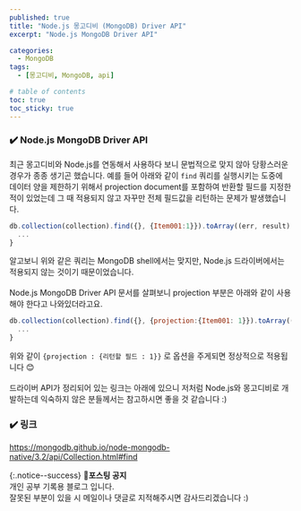 ```yaml
---
published: true
title: "Node.js 몽고디비 (MongoDB) Driver API"
excerpt: "Node.js MongoDB Driver API"

categories:
  - MongoDB
tags:
  - [몽고디비, MongoDB, api]

# table of contents
toc: true
toc_sticky: true
---
```


### ✔️ Node.js MongoDB Driver API

최근 몽고디비와 Node.js를 연동해서 사용하다 보니 문법적으로 맞지 않아 당황스러운 경우가 종종 생기곤 했습니다. 예를 들어 아래와 같이 `find` 쿼리를 실행시키는 도중에 데이터 양을 제한하기 위해서 projection document를 포함하여 반환할 필드를 지정한 적이 있었는데 그 때 적용되지 않고 자꾸만 전체 필드값을 리턴하는 문제가 발생했습니다.

```jsx
db.collection(collection).find({}, {Item001:1}}).toArray((err, result) => {
  ...
}
```

알고보니 위와 같은 쿼리는 MongoDB shell에서는 맞지만, Node.js 드라이버에서는 적용되지 않는 것이기 때문이었습니다.  
<br>
Node.js MongoDB Driver API 문서를 살펴보니 projection 부분은 아래와 같이 사용해야 한다고 나와있더라고요.

```jsx
db.collection(collection).find({}, {projection:{Item001: 1}}).toArray((err, result) => {
  ...
}
```

위와 같이 `{projection : {리턴할 필드 : 1}}` 로 옵션을 주게되면 정상적으로 적용됩니다 😊  
<br>
드라이버 API가 정리되어 있는 링크는 아래에 있으니 저처럼 Node.js와 몽고디비로 개발하는데 익숙하지 않은 분들께서는 참고하시면 좋을 것 같습니다 :)

### ✔️ 링크

<https://mongodb.github.io/node-mongodb-native/3.2/api/Collection.html#find>

{:.notice--success}
🔔**포스팅 공지**  
개인 공부 기록용 블로그 입니다.  
잘못된 부분이 있을 시 메일이나 댓글로 지적해주시면 감사드리겠습니다 :)
